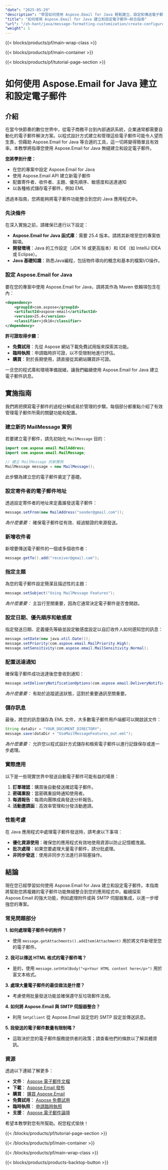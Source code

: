 ```yaml
---
"date": "2025-05-29"
"description": "學習如何使用 Aspose.Email for Java 輕鬆建立、設定和傳送電子郵件。探索郵件格式和自訂的最佳實務。"
"title": "如何使用 Aspose.Email for Java 建立和設定電子郵件—綜合指南"
"url": "/zh-hant/java/message-formatting-customization/create-configure-emails-aspose-java/"
"weight": 1
---
```


{{< blocks/products/pf/main-wrap-class >}}

{{< blocks/products/pf/main-container >}}

{{< blocks/products/pf/tutorial-page-section >}}
# 如何使用 Aspose.Email for Java 建立和設定電子郵件

## 介紹

在當今快節奏的數位世界中，從電子商務平台到內部通訊系統，企業通常都需要自動化的電子郵件解決方案。以程式設計方式建立和管理這些電子郵件可能令人望而生畏，但藉助 Aspose.Email for Java 等合適的工具，這一切將變得簡單且有效率。本教學將指導您使用 Aspose.Email for Java 無縫建立和設定電子郵件。

**您將學到什麼：**
- 在您的專案中設定 Aspose.Email for Java
- 使用 Aspose.Email API 建立新電子郵件
- 配置寄件者、收件者、主題、優先順序、敏感度和送達通知
- 以各種格式儲存電子郵件，例如 EML

透過本指南，您將能夠將電子郵件功能整合到您的 Java 應用程式中。

### 先決條件

在深入實施之前，請確保已進行以下設定：

- **Aspose.Email for Java 函式庫**：需要 25.4 版本。請將其新增至您的專案依賴項。
- **開發環境**：Java 的工作設定（JDK 16 或更高版本）和 IDE（如 IntelliJ IDEA 或 Eclipse）。
- **Java 基礎知識**：熟悉Java編程，包括物件導向的概念和基本的檔案I/O操作。

### 設定 Aspose.Email for Java

要在您的專案中使用 Aspose.Email for Java，請將其作為 Maven 依賴項包含在內：

```xml
<dependency>
    <groupId>com.aspose</groupId>
    <artifactId>aspose-email</artifactId>
    <version>25.4</version>
    <classifier>jdk16</classifier>
</dependency>
```

**許可證取得步驟：**
- **免費試用**：先從 Aspose 網站下載免費試用版來探索其功能。
- **臨時執照**：申請臨時許可證，以不受限制地進行評估。
- **購買**：對於長期使用，請直接從其網站購買許可證。

一旦您的程式庫和環境準備就緒，讓我們繼續使用 Aspose.Email for Java 建立電子郵件訊息。

## 實施指南

我們將把撰寫電子郵件的過程分解成易於管理的步驟。每個部分都重點介紹了有效管理電子郵件所需的關鍵功能和配置。

### 建立新的 MailMessage 實例

若要建立電子郵件，請先初始化 `MailMessage` 目的：

```java
import com.aspose.email.MailAddress;
import com.aspose.email.MailMessage;

// 建立 MailMessage 的新實例
MailMessage message = new MailMessage();
```

此步驟為建立您的電子郵件奠定了基礎。

### 設定寄件者的電子郵件地址

透過設定寄件者的地址來定義誰發送電子郵件：

```java
message.setFrom(new MailAddress("sender@gmail.com"));
```
*為什麼重要：* 確保電子郵件從有效、經過驗證的來源發送。

### 新增收件者

新增要傳送電子郵件的一個或多個收件者：

```java
message.getTo().add("receiver@gmail.com");
```

### 指定主題

為您的電子郵件設定簡潔且描述性的主題：

```java
message.setSubject("Using MailMessage Features");
```
*為什麼重要：* 主旨行至關重要，因為它通常決定電子郵件是否會開啟。

### 設定日期、優先順序和敏感度

指定發送日期、定義優先等級並設定敏感度設定以自訂收件人如何感知您的訊息：

```java
message.setDate(new java.util.Date());
message.setPriority(com.aspose.email.MailPriority.High);
message.setSensitivity(com.aspose.email.MailSensitivity.Normal);
```

### 配置送達通知

確保電子郵件成功送達後您會收到通知：

```java
message.setDeliveryNotificationOptions(com.aspose.email.DeliveryNotificationOptions.OnSuccess);
```
*為什麼重要：* 有助於追蹤遞送狀態，這對於重要通訊至關重要。

### 儲存訊息

最後，將您的訊息儲存為 EML 文件，大多數電子郵件用戶端都可以開啟該文件：

```java
String dataDir = "YOUR_DOCUMENT_DIRECTORY";
message.save(dataDir + "UseMailMessageFeatures_out.eml");
```
*為什麼重要：* 允許您以程式設計方式儲存和檢索電子郵件以進行記錄保存或進一步處理。

### 實際應用

以下是一些現實世界中發送自動電子郵件可能有益的場景：

1. **訂單確認**：購買後自動發送確認電子郵件。
2. **密碼重設**：當密碼重設時通知使用者。
3. **每週報告**：每周向團隊成員發送分析報告。
4. **活動邀請函**：高效率管理和分發活動邀請。

### 性能考慮

在 Java 應用程式中處理電子郵件發送時，請考慮以下事項：
- **優化資源使用**：確保您的應用程式有效地使用資源以防止記憶體洩漏。
- **批次處理**：如果您要處理大量電子郵件，請分批處理。
- **非同步發送**：使用非同步方法進行非阻塞操作。

## 結論

現在您已經學習如何使用 Aspose.Email for Java 建立和設定電子郵件。本指南將幫助您將複雜的電子郵件功能無縫整合到您的應用程式中。繼續探索 Aspose.Email 的強大功能，例如處理附件或與 SMTP 伺服器集成，以進一步增強您的專案。

### 常見問題部分

**1. 如何處理電子郵件中的附件？**
- 使用 `message.getAttachments().addItem(Attachment)` 用於將文件新增至您的電子郵件。

**2. 我可以傳送 HTML 格式的電子郵件嗎？**
- 是的，使用 `message.setHtmlBody("<p>Your HTML content here</p>")` 用於富文本格式。

**3. 處理大量電子郵件的最佳做法是什麼？**
- 考慮使用批量發送功能並確保遵守反垃圾郵件法規。

**4. 如何將 Aspose.Email 與 SMTP 伺服器整合？**
- 利用 `SmtpClient` 從 Aspose.Email 設定您的 SMTP 設定並傳送訊息。

**5. 我發送的電子郵件數量有限制嗎？**
- 這取決於您的電子郵件服務提供者的政策；請查看他們的條款以了解具體資訊。

### 資源

透過以下連結了解更多：
- **文件**： [Aspose 電子郵件文檔](https://reference.aspose.com/email/java/)
- **下載**： [Aspose Email 發布](https://releases.aspose.com/email/java/)
- **購買**： [購買 Aspose.Email](https://purchase.aspose.com/buy)
- **免費試用**： [Aspose 免費試用](https://releases.aspose.com/email/java/)
- **臨時執照**： [申請臨時執照](https://purchase.aspose.com/temporary-license/)
- **支援**： [Aspose 電子郵件論壇](https://forum.aspose.com/c/email/10)

希望本教學對您有所幫助。祝您程式愉快！

{{< /blocks/products/pf/tutorial-page-section >}}

{{< /blocks/products/pf/main-container >}}

{{< /blocks/products/pf/main-wrap-class >}}

{{< blocks/products/products-backtop-button >}}